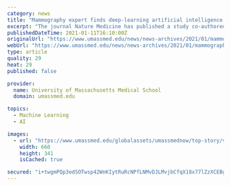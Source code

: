 ```yaml
---
category: news
title: "Mammography expert finds deep-learning artificial intelligence may improve cancer detection"
excerpt: "The journal Nature Medicine has published a study co-authored by Gopal Vijayaraghavan, MD, finding that an artificial intelligence model for computer-aided reading of mammograms may improve the detection of breast cancer."
publishedDateTime: 2021-01-11T16:10:00Z
originalUrl: "https://www.umassmed.edu/news/news-archives/2021/01/mammography-expert-finds-deep-learning-artificial-intelligence-may-improve-cancer-detection/"
webUrl: "https://www.umassmed.edu/news/news-archives/2021/01/mammography-expert-finds-deep-learning-artificial-intelligence-may-improve-cancer-detection/"
type: article
quality: 29
heat: 29
published: false

provider:
  name: University of Massachusetts Medical School
  domain: umassmed.edu

topics:
  - Machine Learning
  - AI

images:
  - url: "https://www.umassmed.edu/globalassets/umassmednow/top-story/vijayaraghavan-gopal-2-660.png"
    width: 660
    height: 341
    isCached: true

secured: "i+twgmPQp3edSOTwsp42WnKIytRuRcNPfLNMvDJLMvjbCfqX18x77lZzXCEBgSvc78NJd21QjXs4FNN1eMpZ6TaQqUlxomj9l+jvaio4GHeH5AjLoA2y+eAGTTxUucv5dV7AV1b8ZGamuJdjGcoDIAzZZbbowZTPv1opBn6O3fdkWsJMfxxENASa9919rjipnJeYixyQmIc/ATWwOVqXzMTU+8n+SnrZiSRknehoOh9eaB0TYTEHz9vwMED2ifLMBS3UdKR54apWlByP3ZUYcIPMBfTeA2BdHBKY9aawfkhZZoc8v4mJVfRI/NhD/EogKU09XcEkTFHO4iTmY5ZPHuBLn/g1Q3MRxuF36xKavKk=;kHPZrzrEPXKD9CjHgaUrcQ=="
---
```


